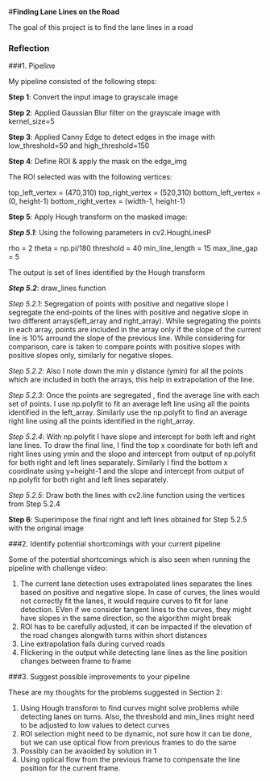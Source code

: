 #**Finding Lane Lines on the Road** 

The goal of this project is to find the lane lines in a road

### Reflection

###1. Pipeline

My pipeline consisted of the following steps:

**Step 1**: Convert the input image to grayscale image

**Step 2**: Applied Gaussian Blur filter on the grayscale image with kernel_size=5

**Step 3**: Applied Canny Edge to detect edges in the image with low_threshold=50 and high_threshold=150

**Step 4**: Define ROI & apply the mask on the edge_img

The ROI selected was with the following vertices:

top_left_vertex = (470,310)
top_right_vertex = (520,310)
bottom_left_vertex = (0, height-1)
bottom_right_vertex = (width-1, height-1)

**Step 5**: Apply Hough transform on the masked image:

**_Step 5.1_**: Using the following parameters in cv2.HoughLinesP

rho = 2
theta = np.pi/180
threshold = 40
min_line_length = 15
max_line_gap = 5

The output is set of lines identified by the Hough transform

**_Step 5.2_**: draw_lines function

_Step 5.2.1_: Segregation of points with positive and negative slope
I segregate the end-points of the lines with positive and negative slope in two different arrays(left_array and right_array). While segregating the points in each array, points are included in the array only if the slope of the current line is 10% arround the slope of the previous line. While considering for comparison, care is taken to compare points with positive slopes with positive slopes only, similarly for negative slopes. 

_Step 5.2.2_: Also I note down the min y distance (ymin) for all the points which are included in both the arrays, this help in extrapolation of the line.

_Step 5.2.3_: Once the points are segregated , find the average line with each set of points. I use np.polyfit to fit an average left line using all the points identified in the left_array. Similarly use the np.polyfit to find an average right line using all the points identified in the right_array.

_Step 5.2.4_: With np.polyfit I have slope and intercept for both left and right lane lines. To draw the final line, I find the top x coordinate for both left and right lines using ymin and the slope and intercept from output of np.polyfit for both right and left lines separately. Similarly I find the bottom x coordinate using y=height-1 and the slope and intercept from output of np.polyfit for both right and left lines separately.

_Step 5.2.5_: Draw both the lines with cv2.line function using the vertices from Step 5.2.4

**Step 6**: Superimpose the final right and left lines obtained for Step 5.2.5 with the original image

###2. Identify potential shortcomings with your current pipeline


Some of the potential shortcomings which is also seen when running the pipeline with challenge video:
1. The current lane detection uses extrapolated lines separates the lines based on positive and negative slope. In case of curves, the lines would not correctly fit the lanes, it would require curves to fit for lane detection. EVen if we consider tangent lines to the curves, they might have slopes in the same direction, so the algorithm might break
2. ROI has to be carefully adjusted, it can be impacted if the elevation of the road changes alongwith turns within short distances
3. Line extrapolation fails during curved roads
4. Flickering in the output while detecting lane lines as the line position changes between frame to frame


###3. Suggest possible improvements to your pipeline

These are my thoughts for the problems suggested in Section 2:
1. Using Hough transform to find curves might solve problems while detecting lanes on turns. Also, the threshold and min_lines might need to be adjusted to low values to detect curves
2. ROI selection might need to be dynamic, not sure how it can be done, but we can use optical flow from previous frames to do the same
3. Possibly can be avaoided by solution in 1
4. Using optical flow from the previous frame to compensate the line position for the current frame.